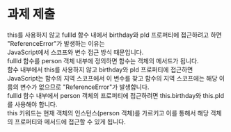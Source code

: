 # 과제 제출

this를 사용하지 않고 fullId 함수 내에서 birthday와
pId 프로퍼티에 접근하려고 하면 "ReferenceError"가 발생하는 이유는 <br/>
JavaScript에서 스코프와 변수 접근 방식 때문입니다. <br/>
fullId 함수를 person 객체 내부에 정의하면 함수는 객체의 메서드가 됩니다. <br/>
함수 내부에서 this를 사용하지 않고 birthday와 pId 프로퍼티에 접근하면 <br/>
JavaScript는 함수의 지역 스코프에서 이 변수를 찾고 함수의 지역 스코프에는 해당 이름의 변수가 없으므로 "ReferenceError"가 발생합니다.<br/>
fullId 함수 내부에서 person 객체의 프로퍼티에 접근하려면 this.birthday와 this.pId를 사용해야 합니다. <br/>
this 키워드는 현재 객체의 인스턴스(person 객체)를 가르키고 이를 통해서 해당 객체의 프로퍼티와 메서드에 접근할 수 있게 됩니다.